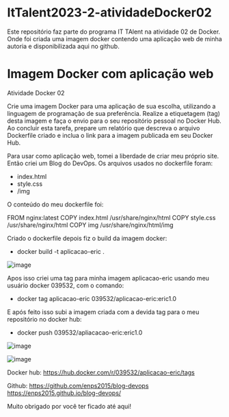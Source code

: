 # ItTalent2023-2-atividadeDocker02
Este repositório faz parte do programa IT TAlent na atividade 02 de Docker. Onde foi criada uma imagem docker contendo uma aplicação web de minha autoria e disponibilizada aqui no github.

# Imagem Docker com aplicação web

Atividade Docker 02

Crie uma imagem Docker para uma aplicação de sua escolha, utilizando a linguagem de programação de sua preferência. Realize a etiquetagem (tag) desta imagem e faça o envio para o seu repositório pessoal no Docker Hub. Ao concluir esta tarefa, prepare um relatório que descreva o arquivo Dockerfile criado e inclua o link para a imagem publicada em seu Docker Hub. 


Para usar como aplicação web, tomei a liberdade de criar meu próprio site. Então criei um Blog do DevOps. Os arquivos usados no dockerfile foram:
- index.html
- style.css
- /img

O conteúdo do meu dockerfile foi:

FROM nginx:latest
COPY index.html /usr/share/nginx/html
COPY style.css /usr/share/nginx/html
COPY img /usr/share/nginx/html/img

Criado o dockerfile depois fiz o build da imagem docker:

- docker build -t aplicacao-eric .

![image](https://github.com/enps2015/ItTalent2023-2-atividadeDocker02/assets/84017071/f82cfe9e-88d7-4374-a290-c92b07dc799a)

  
Apos isso criei uma tag para minha imagem aplicacao-eric usando meu usuário docker 039532, com o comando:

- docker tag aplicacao-eric 039532/aplicacao-eric:eric1.0

E após feito isso subi a imagem criada com a devida tag para o meu repositório no docker hub:

- docker push 039532/apliacacao-eric:eric1.0

![image](https://github.com/enps2015/ItTalent2023-2-atividadeDocker02/assets/84017071/83bbdc10-6a0d-48cc-b942-bd78a4737453)

![image](https://github.com/enps2015/ItTalent2023-2-atividadeDocker02/assets/84017071/b96b4db8-6c1f-405b-a04e-41efc2538b13)

Docker hub:
https://hub.docker.com/r/039532/aplicacao-eric/tags

Github:
https://github.com/enps2015/blog-devops
https://enps2015.github.io/blog-devops/

Muito obrigado por você ter ficado até aqui!




